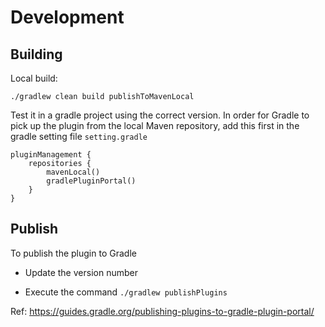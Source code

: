 # Development

## Building

Local build:

    ./gradlew clean build publishToMavenLocal

Test it in a gradle project using the correct version. In order for Gradle to pick up the plugin from the local Maven
repository, add this first in the gradle setting file `setting.gradle`

```
pluginManagement {
    repositories {
        mavenLocal()
        gradlePluginPortal()
    }
}
```

## Publish

To publish the plugin to Gradle

* Update the version number

* Execute the command `./gradlew publishPlugins`

Ref: https://guides.gradle.org/publishing-plugins-to-gradle-plugin-portal/         

